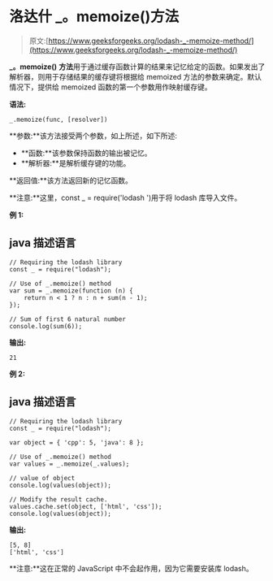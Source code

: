 # 洛达什 _。memoize()方法

> 原文:[https://www.geeksforgeeks.org/lodash-_-memoize-method/](https://www.geeksforgeeks.org/lodash-_-memoize-method/)

**_。memoize()** **方法**用于通过缓存函数计算的结果来记忆给定的函数。如果发出了解析器，则用于存储结果的缓存键将根据给 memoized 方法的参数来确定。默认情况下，提供给 memoized 函数的第一个参数用作映射缓存键。

**语法:**

```
_.memoize(func, [resolver])

```

**参数:**该方法接受两个参数，如上所述，如下所述:

*   **函数:**该参数保持函数的输出被记忆。
*   **解析器:**是解析缓存键的功能。

**返回值:**该方法返回新的记忆函数。

**注意:**这里，const _ = require('lodash ')用于将 lodash 库导入文件。

**例 1:**

## java 描述语言

```
// Requiring the lodash library  
const _ = require("lodash");  

// Use of _.memoize() method  
var sum = _.memoize(function (n) { 
    return n < 1 ? n : n + sum(n - 1); 
}); 

// Sum of first 6 natural number  
console.log(sum(6));
```

**输出:**

```
21

```

**例 2:**

## java 描述语言

```
// Requiring the lodash library  
const _ = require("lodash");  

var object = { 'cpp': 5, 'java': 8 };

// Use of _.memoize() method  
var values = _.memoize(_.values);

// value of object 
console.log(values(object)); 

// Modify the result cache.
values.cache.set(object, ['html', 'css']);
console.log(values(object));
```

**输出:**

```
[5, 8]
['html', 'css']

```

**注意:**这在正常的 JavaScript 中不会起作用，因为它需要安装库 lodash。